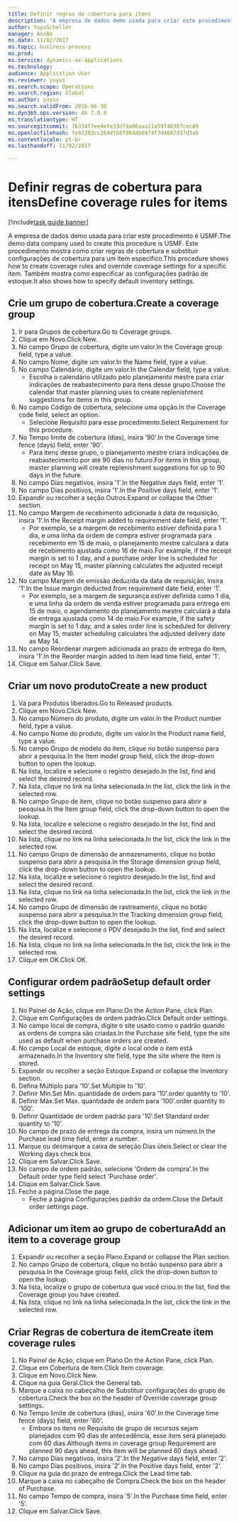 ```yaml
--- 
title: Definir regras de cobertura para itens
description: "A empresa de dados demo usada para criar este procedimento é USMF."
author: YuyuScheller
manager: AnnBe
ms.date: 11/02/2017
ms.topic: business-process
ms.prod: 
ms.service: dynamics-ax-applications
ms.technology: 
audience: Application User
ms.reviewer: yuyus
ms.search.scope: Operations
ms.search.region: Global
ms.author: yuyus
ms.search.validFrom: 2016-06-30
ms.dyn365.ops.version: AX 7.0.0
ms.translationtype: HT
ms.sourcegitcommit: 76334f7ee4efe33df4a86aaa11a59748387cec89
ms.openlocfilehash: fe92393cc264df68f084db6974f7d4607d37d3ab
ms.contentlocale: pt-br
ms.lasthandoff: 11/02/2017

---
```

# <a name="define-coverage-rules-for-items"></a><span data-ttu-id="bd2f1-103">Definir regras de cobertura para itens</span><span class="sxs-lookup"><span data-stu-id="bd2f1-103">Define coverage rules for items</span></span>

[!include[task guide banner](../../includes/task-guide-banner.md)]

<span data-ttu-id="bd2f1-104">A empresa de dados demo usada para criar este procedimento é USMF.</span><span class="sxs-lookup"><span data-stu-id="bd2f1-104">The demo data company used to create this procedure is USMF.</span></span> <span data-ttu-id="bd2f1-105">Este procedimento mostra como criar regras de cobertura e substituir configurações de cobertura para um item específico.</span><span class="sxs-lookup"><span data-stu-id="bd2f1-105">This procedure shows how to create coverage rules and override coverage settings for a specific item.</span></span> <span data-ttu-id="bd2f1-106">Também mostra como especificar as configurações padrão de estoque.</span><span class="sxs-lookup"><span data-stu-id="bd2f1-106">It also shows how to specify default inventory settings.</span></span>


## <a name="create-a-coverage-group"></a><span data-ttu-id="bd2f1-107">Crie um grupo de cobertura.</span><span class="sxs-lookup"><span data-stu-id="bd2f1-107">Create a coverage group</span></span>
1. <span data-ttu-id="bd2f1-108">Ir para Grupos de cobertura.</span><span class="sxs-lookup"><span data-stu-id="bd2f1-108">Go to Coverage groups.</span></span>
2. <span data-ttu-id="bd2f1-109">Clique em Novo.</span><span class="sxs-lookup"><span data-stu-id="bd2f1-109">Click New.</span></span>
3. <span data-ttu-id="bd2f1-110">No campo Grupo de cobertura, digite um valor.</span><span class="sxs-lookup"><span data-stu-id="bd2f1-110">In the Coverage group field, type a value.</span></span>
4. <span data-ttu-id="bd2f1-111">No campo Nome, digite um valor.</span><span class="sxs-lookup"><span data-stu-id="bd2f1-111">In the Name field, type a value.</span></span>
5. <span data-ttu-id="bd2f1-112">No campo Calendário, digite um valor.</span><span class="sxs-lookup"><span data-stu-id="bd2f1-112">In the Calendar field, type a value.</span></span>
    * <span data-ttu-id="bd2f1-113">Escolha o calendário utilizado pelo planejamento mestre para criar indicações de reabastecimento para itens desse grupo.</span><span class="sxs-lookup"><span data-stu-id="bd2f1-113">Choose the calendar that master planning uses to create replenishment suggestions for items in this group.</span></span>  
6. <span data-ttu-id="bd2f1-114">No campo Código de cobertura, selecione uma opção.</span><span class="sxs-lookup"><span data-stu-id="bd2f1-114">In the Coverage code field, select an option.</span></span>
    * <span data-ttu-id="bd2f1-115">Selecione Requisito para esse procedimento.</span><span class="sxs-lookup"><span data-stu-id="bd2f1-115">Select Requirement for this procedure.</span></span>  
7. <span data-ttu-id="bd2f1-116">No Tempo limite de cobertura (dias), insira '90'.</span><span class="sxs-lookup"><span data-stu-id="bd2f1-116">In the Coverage time fence (days) field, enter '90'.</span></span>
    * <span data-ttu-id="bd2f1-117">Para itens desse grupo, o planejamento mestre criará indicações de reabastecimento por até 90 dias no futuro.</span><span class="sxs-lookup"><span data-stu-id="bd2f1-117">For items in this group, master planning will create replenishment suggestions for up to 90 days in the future.</span></span>  
8. <span data-ttu-id="bd2f1-118">No campo Dias negativos, insira '1'.</span><span class="sxs-lookup"><span data-stu-id="bd2f1-118">In the Negative days field, enter '1'.</span></span>
9. <span data-ttu-id="bd2f1-119">No campo Dias positivos, insira '1'.</span><span class="sxs-lookup"><span data-stu-id="bd2f1-119">In the Positive days field, enter '1'.</span></span>
10. <span data-ttu-id="bd2f1-120">Expandir ou recolher a seção Outros.</span><span class="sxs-lookup"><span data-stu-id="bd2f1-120">Expand or collapse the Other section.</span></span>
11. <span data-ttu-id="bd2f1-121">No campo Margem de recebimento adicionada à data de requisição, insira '1'.</span><span class="sxs-lookup"><span data-stu-id="bd2f1-121">In the Receipt margin added to requirement date field, enter '1'.</span></span>
    * <span data-ttu-id="bd2f1-122">Por exemplo, se a margem de recebimento estiver definida para 1 dia, e uma linha da ordem de compra estiver programada para recebimento em 15 de maio, o planejamento mestre calculará a data de recebimento ajustada como 16 de maio.</span><span class="sxs-lookup"><span data-stu-id="bd2f1-122">For example, if the receipt margin is set to 1 day, and a purchase order line is scheduled for receipt on May 15, master planning calculates the adjusted receipt date as May 16.</span></span>  
12. <span data-ttu-id="bd2f1-123">No campo Margem de emissão deduzida da data de requisição, insira '1'.</span><span class="sxs-lookup"><span data-stu-id="bd2f1-123">In the Issue margin deducted from requirement date field, enter '1'.</span></span>
    * <span data-ttu-id="bd2f1-124">Por exemplo, se a margem de segurança estiver definida como 1 dia, e uma linha da ordem de venda estiver programada para entrega em 15 de maio, o agendamento do planejamento mestre calculará a data de entrega ajustada como 14 de maio.</span><span class="sxs-lookup"><span data-stu-id="bd2f1-124">For example, if the safety margin is set to 1 day, and a sales order line is scheduled for delivery on May 15, master scheduling calculates the adjusted delivery date as May 14.</span></span>  
13. <span data-ttu-id="bd2f1-125">No campo Reordenar margem adicionada ao prazo de entrega do item, insira '1'.</span><span class="sxs-lookup"><span data-stu-id="bd2f1-125">In the Reorder margin added to item lead time field, enter '1'.</span></span>
14. <span data-ttu-id="bd2f1-126">Clique em Salvar.</span><span class="sxs-lookup"><span data-stu-id="bd2f1-126">Click Save.</span></span>

## <a name="create-a-new-product"></a><span data-ttu-id="bd2f1-127">Criar um novo produto</span><span class="sxs-lookup"><span data-stu-id="bd2f1-127">Create a new product</span></span>
1. <span data-ttu-id="bd2f1-128">Vá para Produtos liberados.</span><span class="sxs-lookup"><span data-stu-id="bd2f1-128">Go to Released products.</span></span>
2. <span data-ttu-id="bd2f1-129">Clique em Novo.</span><span class="sxs-lookup"><span data-stu-id="bd2f1-129">Click New.</span></span>
3. <span data-ttu-id="bd2f1-130">No campo Número do produto, digite um valor.</span><span class="sxs-lookup"><span data-stu-id="bd2f1-130">In the Product number field, type a value.</span></span>
4. <span data-ttu-id="bd2f1-131">No campo Nome do produto, digite um valor.</span><span class="sxs-lookup"><span data-stu-id="bd2f1-131">In the Product name field, type a value.</span></span>
5. <span data-ttu-id="bd2f1-132">No campo Grupo de modelo do item, clique no botão suspenso para abrir a pesquisa.</span><span class="sxs-lookup"><span data-stu-id="bd2f1-132">In the Item model group field, click the drop-down button to open the lookup.</span></span>
6. <span data-ttu-id="bd2f1-133">Na lista, localize e selecione o registro desejado.</span><span class="sxs-lookup"><span data-stu-id="bd2f1-133">In the list, find and select the desired record.</span></span>
7. <span data-ttu-id="bd2f1-134">Na lista, clique no link na linha selecionada.</span><span class="sxs-lookup"><span data-stu-id="bd2f1-134">In the list, click the link in the selected row.</span></span>
8. <span data-ttu-id="bd2f1-135">No campo Grupo de item, clique no botão suspenso para abrir a pesquisa.</span><span class="sxs-lookup"><span data-stu-id="bd2f1-135">In the Item group field, click the drop-down button to open the lookup.</span></span>
9. <span data-ttu-id="bd2f1-136">Na lista, localize e selecione o registro desejado.</span><span class="sxs-lookup"><span data-stu-id="bd2f1-136">In the list, find and select the desired record.</span></span>
10. <span data-ttu-id="bd2f1-137">Na lista, clique no link na linha selecionada.</span><span class="sxs-lookup"><span data-stu-id="bd2f1-137">In the list, click the link in the selected row.</span></span>
11. <span data-ttu-id="bd2f1-138">No campo Grupo de dimensão de armazenamento, clique no botão suspenso para abrir a pesquisa.</span><span class="sxs-lookup"><span data-stu-id="bd2f1-138">In the Storage dimension group field, click the drop-down button to open the lookup.</span></span>
12. <span data-ttu-id="bd2f1-139">Na lista, localize e selecione o registro desejado.</span><span class="sxs-lookup"><span data-stu-id="bd2f1-139">In the list, find and select the desired record.</span></span>
13. <span data-ttu-id="bd2f1-140">Na lista, clique no link na linha selecionada.</span><span class="sxs-lookup"><span data-stu-id="bd2f1-140">In the list, click the link in the selected row.</span></span>
14. <span data-ttu-id="bd2f1-141">No campo Grupo de dimensão de rastreamento, clique no botão suspenso para abrir a pesquisa.</span><span class="sxs-lookup"><span data-stu-id="bd2f1-141">In the Tracking dimension group field, click the drop-down button to open the lookup.</span></span>
15. <span data-ttu-id="bd2f1-142">Na lista, localize e selecione o PDV desejado.</span><span class="sxs-lookup"><span data-stu-id="bd2f1-142">In the list, find and select the desired record.</span></span>
16. <span data-ttu-id="bd2f1-143">Na lista, clique no link na linha selecionada.</span><span class="sxs-lookup"><span data-stu-id="bd2f1-143">In the list, click the link in the selected row.</span></span>
17. <span data-ttu-id="bd2f1-144">Clique em OK.</span><span class="sxs-lookup"><span data-stu-id="bd2f1-144">Click OK.</span></span>

## <a name="setup-default-order-settings"></a><span data-ttu-id="bd2f1-145">Configurar ordem padrão</span><span class="sxs-lookup"><span data-stu-id="bd2f1-145">Setup default order settings</span></span>
1. <span data-ttu-id="bd2f1-146">No Painel de Ação, clique em Plano.</span><span class="sxs-lookup"><span data-stu-id="bd2f1-146">On the Action Pane, click Plan.</span></span>
2. <span data-ttu-id="bd2f1-147">Clique em Configurações de ordem padrão.</span><span class="sxs-lookup"><span data-stu-id="bd2f1-147">Click Default order settings.</span></span>
3. <span data-ttu-id="bd2f1-148">No campo local de compra, digite o site usado como o padrão quando as ordens de compra são criadas.</span><span class="sxs-lookup"><span data-stu-id="bd2f1-148">In the Purchase site field, type the site used as default when purchase orders are created.</span></span>
4. <span data-ttu-id="bd2f1-149">No campo Local de estoque, digite o local onde o item está armazenado.</span><span class="sxs-lookup"><span data-stu-id="bd2f1-149">In the Inventory site field, type the site where the item is stored.</span></span>
5. <span data-ttu-id="bd2f1-150">Expandir ou recolher a seção Estoque.</span><span class="sxs-lookup"><span data-stu-id="bd2f1-150">Expand or collapse the Inventory section.</span></span>
6. <span data-ttu-id="bd2f1-151">Defina Múltiplo para '10'.</span><span class="sxs-lookup"><span data-stu-id="bd2f1-151">Set Multiple to '10'.</span></span>
7. <span data-ttu-id="bd2f1-152">Definir Min.</span><span class="sxs-lookup"><span data-stu-id="bd2f1-152">Set Min.</span></span> <span data-ttu-id="bd2f1-153">quantidade de ordem para '10'.</span><span class="sxs-lookup"><span data-stu-id="bd2f1-153">order quantity to '10'.</span></span>
8. <span data-ttu-id="bd2f1-154">Definir Máx.</span><span class="sxs-lookup"><span data-stu-id="bd2f1-154">Set Max.</span></span> <span data-ttu-id="bd2f1-155">quantidade de ordem para '100'.</span><span class="sxs-lookup"><span data-stu-id="bd2f1-155">order quantity to '100'.</span></span>
9. <span data-ttu-id="bd2f1-156">Definir Quantidade de ordem padrão para '10'.</span><span class="sxs-lookup"><span data-stu-id="bd2f1-156">Set Standard order quantity to '10'.</span></span>
10. <span data-ttu-id="bd2f1-157">No campo de prazo de entrega da compra, insira um número.</span><span class="sxs-lookup"><span data-stu-id="bd2f1-157">In the Purchase lead time field, enter a number.</span></span>
11. <span data-ttu-id="bd2f1-158">Marque ou desmarque a caixa de seleção Dias úteis.</span><span class="sxs-lookup"><span data-stu-id="bd2f1-158">Select or clear the Working days check box.</span></span>
12. <span data-ttu-id="bd2f1-159">Clique em Salvar.</span><span class="sxs-lookup"><span data-stu-id="bd2f1-159">Click Save.</span></span>
13. <span data-ttu-id="bd2f1-160">No campo de ordem padrão, selecione 'Ordem de compra'.</span><span class="sxs-lookup"><span data-stu-id="bd2f1-160">In the Default order type field select 'Purchase order'.</span></span>
14. <span data-ttu-id="bd2f1-161">Clique em Salvar.</span><span class="sxs-lookup"><span data-stu-id="bd2f1-161">Click Save.</span></span>
15. <span data-ttu-id="bd2f1-162">Feche a página.</span><span class="sxs-lookup"><span data-stu-id="bd2f1-162">Close the page.</span></span>
    * <span data-ttu-id="bd2f1-163">Feche a página Configurações padrão da ordem.</span><span class="sxs-lookup"><span data-stu-id="bd2f1-163">Close the Default order settings page.</span></span>  

## <a name="add-an-item-to-a-coverage-group"></a><span data-ttu-id="bd2f1-164">Adicionar um item ao grupo de cobertura</span><span class="sxs-lookup"><span data-stu-id="bd2f1-164">Add an item to a coverage group</span></span>
1. <span data-ttu-id="bd2f1-165">Expandir ou recolher a seção Plano.</span><span class="sxs-lookup"><span data-stu-id="bd2f1-165">Expand or collapse the Plan section.</span></span>
2. <span data-ttu-id="bd2f1-166">No campo Grupo de cobertura, clique no botão suspenso para abrir a pesquisa.</span><span class="sxs-lookup"><span data-stu-id="bd2f1-166">In the Coverage group field, click the drop-down button to open the lookup.</span></span>
3. <span data-ttu-id="bd2f1-167">Na lista, localize o grupo de cobertura que você criou.</span><span class="sxs-lookup"><span data-stu-id="bd2f1-167">In the list, find the Coverage group you have created.</span></span>
4. <span data-ttu-id="bd2f1-168">Na lista, clique no link na linha selecionada.</span><span class="sxs-lookup"><span data-stu-id="bd2f1-168">In the list, click the link in the selected row.</span></span>

## <a name="create-item-coverage-rules"></a><span data-ttu-id="bd2f1-169">Criar Regras de cobertura de item</span><span class="sxs-lookup"><span data-stu-id="bd2f1-169">Create item coverage rules</span></span>
1. <span data-ttu-id="bd2f1-170">No Painel de Ação, clique em Plano.</span><span class="sxs-lookup"><span data-stu-id="bd2f1-170">On the Action Pane, click Plan.</span></span>
2. <span data-ttu-id="bd2f1-171">Clique em Cobertura de item.</span><span class="sxs-lookup"><span data-stu-id="bd2f1-171">Click Item coverage.</span></span>
3. <span data-ttu-id="bd2f1-172">Clique em Novo.</span><span class="sxs-lookup"><span data-stu-id="bd2f1-172">Click New.</span></span>
4. <span data-ttu-id="bd2f1-173">Clique na guia Geral.</span><span class="sxs-lookup"><span data-stu-id="bd2f1-173">Click the General tab.</span></span>
5. <span data-ttu-id="bd2f1-174">Marque a caixa no cabeçalho de Substituir configurações do grupo de cobertura.</span><span class="sxs-lookup"><span data-stu-id="bd2f1-174">Check the box on the header of Override coverage group settings.</span></span>
6. <span data-ttu-id="bd2f1-175">No Tempo limite de cobertura (dias), insira '60'.</span><span class="sxs-lookup"><span data-stu-id="bd2f1-175">In the Coverage time fence (days) field, enter '60'.</span></span>
    * <span data-ttu-id="bd2f1-176">Embora os itens no Requisito de grupo de recursos sejam planejados com 90 dias de antecedência, esse item será planejado com 60 dias.</span><span class="sxs-lookup"><span data-stu-id="bd2f1-176">Although items in coverage group Requirement are planned 90 days ahead, this item will be planned 60 days ahead.</span></span>  
7. <span data-ttu-id="bd2f1-177">No campo Dias negativos, insira '2'.</span><span class="sxs-lookup"><span data-stu-id="bd2f1-177">In the Negative days field, enter '2'.</span></span>
8. <span data-ttu-id="bd2f1-178">No campo Dias positivos, insira '2'.</span><span class="sxs-lookup"><span data-stu-id="bd2f1-178">In the Positive days field, enter '2'.</span></span>
9. <span data-ttu-id="bd2f1-179">Clique na guia do prazo de entrega.</span><span class="sxs-lookup"><span data-stu-id="bd2f1-179">Click the Lead time tab.</span></span>
10. <span data-ttu-id="bd2f1-180">Marque a caixa no cabeçalho de Compra.</span><span class="sxs-lookup"><span data-stu-id="bd2f1-180">Check the box on the header of Purchase.</span></span>
11. <span data-ttu-id="bd2f1-181">No campo Tempo de compra, insira '5'.</span><span class="sxs-lookup"><span data-stu-id="bd2f1-181">In the Purchase time field, enter '5'.</span></span>
12. <span data-ttu-id="bd2f1-182">Clique em Salvar.</span><span class="sxs-lookup"><span data-stu-id="bd2f1-182">Click Save.</span></span>


